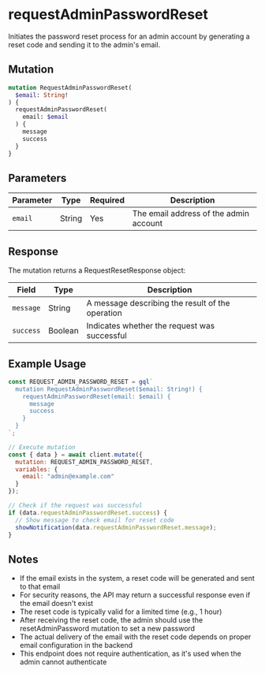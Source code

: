 # requestAdminPasswordReset

Initiates the password reset process for an admin account by generating a reset code and sending it to the admin's email.

## Mutation

```graphql
mutation RequestAdminPasswordReset(
  $email: String!
) {
  requestAdminPasswordReset(
    email: $email
  ) {
    message
    success
  }
}
```

## Parameters

| Parameter | Type | Required | Description |
|-----------|------|----------|-------------|
| `email` | String | Yes | The email address of the admin account |

## Response

The mutation returns a RequestResetResponse object:

| Field | Type | Description |
|-------|------|-------------|
| `message` | String | A message describing the result of the operation |
| `success` | Boolean | Indicates whether the request was successful |

## Example Usage

```javascript
const REQUEST_ADMIN_PASSWORD_RESET = gql`
  mutation RequestAdminPasswordReset($email: String!) {
    requestAdminPasswordReset(email: $email) {
      message
      success
    }
  }
`;

// Execute mutation
const { data } = await client.mutate({
  mutation: REQUEST_ADMIN_PASSWORD_RESET,
  variables: {
    email: "admin@example.com"
  }
});

// Check if the request was successful
if (data.requestAdminPasswordReset.success) {
  // Show message to check email for reset code
  showNotification(data.requestAdminPasswordReset.message);
}
```

## Notes

- If the email exists in the system, a reset code will be generated and sent to that email
- For security reasons, the API may return a successful response even if the email doesn't exist
- The reset code is typically valid for a limited time (e.g., 1 hour)
- After receiving the reset code, the admin should use the resetAdminPassword mutation to set a new password
- The actual delivery of the email with the reset code depends on proper email configuration in the backend
- This endpoint does not require authentication, as it's used when the admin cannot authenticate
